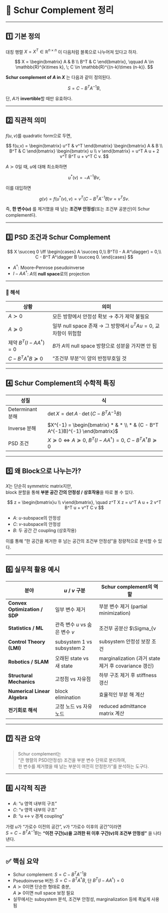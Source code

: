 # 🧮 Schur Complement 정리

---

## 1️⃣ 기본 정의

대칭 행렬 $X = X^T \in \mathbb{R}^{n \times n}$ 이 다음처럼 블록으로 나누어져 있다고 하자.

$$
X =
\begin{bmatrix}
A & B \\
B^T & C
\end{bmatrix},
\qquad
A \in \mathbb{R}^{k\times k}, \;
C \in \mathbb{R}^{(n-k)\times (n-k)}.
$$

**Schur complement of $A$ in $X$** 는 다음과 같이 정의된다.

$$
S = C - B^T A^{-1} B,
$$

단, $A$가 **invertible**할 때만 유효하다.

---

## 2️⃣ 직관적 의미

$f(u,v)$를 quadratic form으로 두면,

$$
f(u,v) =
\begin{bmatrix} u^T & v^T \end{bmatrix}
\begin{bmatrix} A & B \\ B^T & C \end{bmatrix}
\begin{bmatrix} u \\ v \end{bmatrix}
= u^T A u + 2 v^T B^T u + v^T C v.
$$

$A \succ 0$일 때, $u$에 대해 최소화하면

$$
u^*(v) = -A^{-1}Bv,
$$

이를 대입하면

$$
g(v) = f(u^*(v), v) = v^T (C - B^T A^{-1}B) v = v^T S v.
$$

즉, **한 변수($u$)** 를 제거했을 때 남는 **조건부 안정성**(또는 조건부 공분산)이 Schur complement다.

---

## 3️⃣ PSD 조건과 Schur Complement

$$
X \succeq 0
\iff
\begin{cases}
A \succeq 0,\\
B^T(I - A A^\dagger) = 0,\\
C - B^T A^\dagger B \succeq 0.
\end{cases}
$$

- $A^\dagger$: Moore–Penrose pseudoinverse  
- $I - A A^\dagger$: $A$의 **null space**로의 projection

---

### 💬 해석

| 상황 | 의미 |
|------|------|
| $A \succ 0$ | 모든 방향에서 안정성 확보 → 추가 제약 불필요 |
| $A \succeq 0$ | 일부 null space 존재 → 그 방향에서 $u^T A u = 0$, 교차항이 위험함 |
| 제약 $B^T(I - A A^\dagger) = 0$ | $B$가 $A$의 null space 방향으로 성분을 가지면 안 됨 |
| $C - B^T A^\dagger B \succeq 0$ | “조건부 부분”이 양의 반정부호일 것 |

---

## 4️⃣ Schur Complement의 수학적 특징

| 성질 | 식 |
|------|----|
| Determinant 분해 | $\det X = \det A \cdot \det(C - B^T A^{-1} B)$ |
| Inverse 분해 | $X^{-1} = \begin{bmatrix} * & * \\ * & (C - B^T A^{-1}B)^{-1} \end{bmatrix}$ |
| PSD 조건 | $X \succeq 0 \iff A \succeq 0,\; B^T(I-AA^\dagger)=0,\; C-B^T A^\dagger B\succeq 0$ |

---

## 5️⃣ 왜 Block으로 나누는가?

$X$는 단순히 symmetric matrix지만,  
block 분할을 통해 **부분 공간 간의 안정성 / 상호작용**을 따로 볼 수 있다.

$$
z = \begin{bmatrix}u \\ v\end{bmatrix}, \quad
z^T X z = u^T A u + 2 v^T B^T u + v^T C v
$$

- $A$: $u$-subspace의 안정성  
- $C$: $v$-subspace의 안정성  
- $B$: 두 공간 간 coupling (상호작용)

이를 통해 “한 공간을 제거한 후 남는 공간의 조건부 안정성”을 정량적으로 분석할 수 있다.

---

## 6️⃣ 실무적 활용 예시

| 분야 | $u$ / $v$ 구분 | Schur complement의 역할 |
|------|----------------|--------------------------|
| **Convex Optimization / SDP** | 일부 변수 제거 | 부분 변수 제거 (partial minimization) |
| **Statistics / ML** | 관측 변수 $u$ vs 숨은 변수 $v$ | 조건부 공분산 $\Sigma_{v|u} = \Sigma_{vv} - \Sigma_{vu}\Sigma_{uu}^{-1}\Sigma_{uv}$ |
| **Control Theory (LMI)** | subsystem 1 vs subsystem 2 | subsystem 안정성 보장 조건 |
| **Robotics / SLAM** | 오래된 state vs 새 state | marginalization (과거 state 제거 후 covariance 갱신) |
| **Structural Mechanics** | 고정점 vs 자유점 | 하부 구조 제거 후 stiffness 갱신 |
| **Numerical Linear Algebra** | block elimination | 효율적인 부분 해 계산 |
| **전기회로 해석** | 고정 노드 vs 자유 노드 | reduced admittance matrix 계산 |

---

## 7️⃣ 직관 요약

> Schur complement는  
> “큰 행렬의 PSD(안정성) 조건을 부분 변수 단위로 분리하여,  
> 한 변수를 제거했을 때 남는 부분이 여전히 안정한가”를 분석하는 도구다.

---

## 8️⃣ 시각적 직관

- $A$: “u 영역 내부의 구조”
- $C$: “v 영역 내부의 구조”
- $B$: “u ↔ v 경계 coupling”

가령 $u$가 “가로수 이전의 공간”, $v$가 “가로수 이후의 공간”이라면  
$S = C - B^T A^{-1} B$는 **“이전 구간(u)을 고려한 뒤 이후 구간(v)의 조건부 안정성”** 을 나타낸다.

---

## ✅ 핵심 요약

- Schur complement: $S = C - B^T A^{-1} B$
- Pseudoinverse 버전: $S = C - B^T A^\dagger B$, 단 $B^T(I - A A^\dagger) = 0$
- $A \succ 0$이면 단순한 형태로 충분,  
  $A \succeq 0$이면 null space 보정 필요
- 실무에서는 subsystem 분석, 조건부 안정성, marginalization 등에 폭넓게 사용됨
